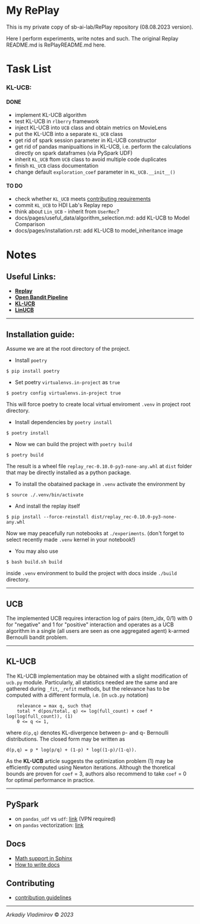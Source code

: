 # My RePlay

This is my private copy of sb-ai-lab/RePlay repository (08.08.2023 version). 

Here I perform experiments, write notes and such. The original Replay README.md 
is RePlayREADME.md here.

# Task List
### KL-UCB:
#### DONE
- implement KL-UCB algorithm
- test KL-UCB in `rlberry` framework
- inject KL-UCB into `UCB` class and obtain metrics on MovieLens
- put the KL-UCB into a separate `KL_UCB` class
- get rid of spark session parameter in KL-UCB constructor
- get rid of pandas manipualtions in KL-UCB, i.e. perform the calculations directly on spark dataframes (via PySpark UDF)
- inherit `KL_UCB` ftom `UCB` class to avoid multiple code duplicates
- finish `KL_UCB` class documentation 
- change default `exploration_coef` parameter in `KL_UCB.__init__()`
#### TO DO
- check whether `KL_UCB` meets [contributing requirements](https://github.com/sb-ai-lab/RePlay/blob/main/CONTRIBUTING.md)
- commit `KL_UCB` to HDI Lab's Replay repo
- think about `Lin_UCB` - inherit from `UserRec`?
- docs/pages/useful_data/algorithm_selection.md: add KL-UCB to Model Comparison
- docs/pages/installation.rst: add KL-UCB to model_inheritance image



# Notes

## Useful Links:
- [**Replay**](https://github.com/sb-ai-lab/RePlay)
- [**Open Bandit Pipeline**](https://github.com/st-tech/zr-obp?ysclid=li50kcw2ru470022012)
- [**KL-UCB**](https://arxiv.org/pdf/1102.2490.pdf)
- [**LinUCB**](https://arxiv.org/pdf/1003.0146.pdf)
________________________________________________________________________________

## Installation guide:

Assume we are at the root directory of the project.
- Install `poetry`
```
$ pip install poetry
```
- Set poetry `virtualenvs.in-project` as `true`
```
$ poetry config virtualenvs.in-project true
```
This will force poetry to 
create local virtual enviroment `.venv` in project root directory.

- Install dependencies by `poetry install`
```
$ poetry install
```
- Now we can build the project with `poetry build`
```
$ poetry build
```
The result is a wheel file `replay_rec-0.10.0-py3-none-any.whl` 
at `dist` folder that may be directly installed as a python package.
- To install the obatained package in `.venv` activate the environment by 
```
$ source ./.venv/bin/activate
```
- And install the replay itself
```
$ pip install --force-reinstall dist/replay_rec-0.10.0-py3-none-any.whl
```
Now we may peacefully run notebooks at `./experiments`. (don't forget to select 
recently made `.venv` kernel in your notebook!)
- You may also use
```
$ bash build.sh build
```
inside `.venv` environment to build the project with docs inside `./build` 
directory. 

________________________________________________________________________________

## UCB
The implemented UCB requires interaction log of pairs (item_idx, 0/1) with 0 
for "negative" and 1 for "positive" interaction and operates as a UCB algorithm 
in a single (all users are seen as one aggregated agent) k-armed Bernoulli 
bandit problem. 
________________________________________________________________________________

## KL-UCB
The KL-UCB implementation may be obtained with a slight modification of 
`ucb.py` module. Particularly, all statistics needed are the same and are 
gathered during `_fit`, `_refit` methods, but the relevance has to be computed 
with a different formula, i.e. (in `ucb.py` notation)
```
    relevance = max q, such that
    total * d(pos/total, q) <= log(full_count) + coef * log(log(full_count)), (1)
    0 <= q <= 1,
```
where `d(p,q)` denotes KL-divergence between p- and q- Bernoulli distributions. 
The closed form may be written as
```
d(p,q) = p * log(p/q) + (1-p) * log((1-p)/(1-q)).
```
As the **KL-UCB** article suggests the optimization problem (1) may be 
efficiently computed using Newton iterations. Although the thoretical bounds 
are proven for `coef` = 3, authors also recommend to take `coef` = 0 for 
optimal performance in practice.
________________________________________________________________________________

## PySpark
- on `pandas_udf` vs `udf`: [link](https://www.databricks.com/blog/2017/10/30/introducing-vectorized-udfs-for-pyspark.html) (VPN required)
- on `pandas` vectorization: [link](https://pythonspeed.com/articles/pandas-vectorization/)

## Docs
- [Math support in Sphinx](https://sphinx-experiment.readthedocs.io/en/latest/ext/math.html)
- [How to write docs](https://www.writethedocs.org/guide/writing/beginners-guide-to-docs/)

## Contributing
- [contribution guidelines](https://github.com/sb-ai-lab/RePlay/blob/main/CONTRIBUTING.md)
________________________________________________________________________________
*Arkadiy Vladimirov* © *2023*